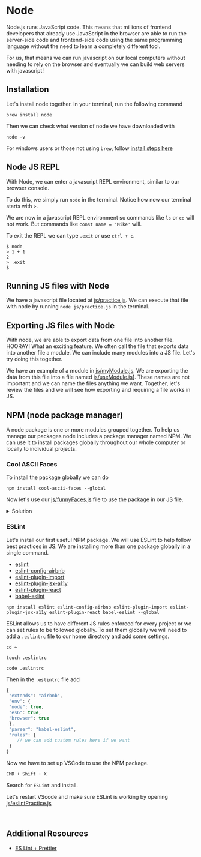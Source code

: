 # Node

Node.js runs JavaScript code. This means that millions of frontend developers that already use JavaScript in the browser are able to run the server-side code and frontend-side code using the same programming language without the need to learn a completely different tool.

For us, that means we can run javascript on our local computers without needing to rely on the browser and eventually we can build web servers with javascript!

## Installation

Let's install node together. In your terminal, run the following command

```
brew install node
```

Then we can check what version of node we have downloaded with

```
node -v
```

For windows users or those not using `brew`, follow [install steps here](https://nodejs.org/en/)

## Node JS REPL

With Node, we can enter a javascript REPL environment, similar to our browser console.

To do this, we simply run `node` in the terminal.
Notice how now our terminal starts with `>`.

We are now in a javascript REPL environment so commands like `ls` or `cd` will not work. But commands like `const name = 'Mike'` will.

To exit the REPL we can type `.exit` or use `ctrl + c`.

```
$ node
> 1 + 1
2
> .exit
$
```

## Running JS files with Node

We have a javascript file located at [js/practice.js](js/practice.js).
We can execute that file with node by running `node js/practice.js` in the terminal.

## Exporting JS files with Node

With node, we are able to export data from one file into another file. HOORAY! What an exciting feature. We often call the file that exports data into another file a module. We can include many modules into a JS file. Let's try doing this together.

We have an example of a module in [js/myModule.js](js/myModule.js).
We are exporting the data from this file into a file named [js/useModule.js](js/useModule.js)].
These names are not important and we can name the files anything we want.
Together, let's review the files and we will see how exporting and requiring a file works in JS.

## NPM (node package manager)

A node package is one or more modules grouped together. To help us manage our packages node includes a package manager named NPM. We can use it to install packages globally throughout our whole computer or locally to individual projects.

### Cool ASCII Faces

To install the package globally we can do

```
npm install cool-ascii-faces --global
```

Now let's use our [js/funnyFaces.js](js/funnyFaces.js) file to use the package in our JS file.

<details>
<summary>Solution</summary>

```js
// require the package
var cool = require('/usr/local/lib/node_modules/cool-ascii-faces');

// use the package
console.log(cool());
```

</details>

### ESLint

Let's install our first useful NPM package. We will use ESLint to help follow best practices in JS. We are installing more than one package globally in a single command.

- [eslint](https://www.npmjs.com/package/eslint)
- [eslint-config-airbnb](https://www.npmjs.com/package/eslint-config-airbnb)
- [eslint-plugin-import](https://www.npmjs.com/package/eslint-plugin-import)
- [eslint-plugin-jsx-a11y](https://www.npmjs.com/package/eslint-plugin-jsx-a11y)
- [eslint-plugin-react](https://www.npmjs.com/package/eslint-plugin-react)
- [babel-eslint](https://www.npmjs.com/package/babel-eslint)

```
npm install eslint eslint-config-airbnb eslint-plugin-import eslint-plugin-jsx-a11y eslint-plugin-react babel-eslint --global
```

ESLint allows us to have different JS rules enforced for every project or we can set rules to be followed globally. To set them globally we will need to add a `.eslintrc` file to our home directory and add some settings.

```
cd ~

touch .eslintrc

code .eslintrc
```

Then in the `.eslintrc` file add

```js
{
 "extends": "airbnb",
 "env": {
 "node": true,
 "es6": true,
 "browser": true
 },
 "parser": "babel-eslint",
 "rules": {
    // we can add custom rules here if we want
 }
}
```

Now we have to set up VSCode to use the NPM package.

```
CMD + Shift + X
```

Search for `ESLint` and install.

Let's restart VScode and make sure ESLint is working by opening [js/eslintPractice.js](js/eslintPractice.js)

<br>

## Additional Resources

- [ES Lint + Prettier](https://blog.echobind.com/integrating-prettier-eslint-airbnb-style-guide-in-vscode-47f07b5d7d6a)
